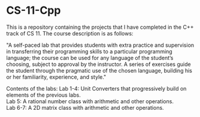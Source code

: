 # CS-11-Cpp

This is a repository containing the projects that I have completed in the C++
track of CS 11. The course description is as follows:

"A self-paced lab that provides students with extra practice and supervision
in transferring their programming skills to a particular programming language;
the course can be used for any language of the student’s choosing, subject to
approval by the instructor. A series of exercises guide the student through
the pragmatic use of the chosen language, building his or her familiarity,
experience, and style."


Contents of the labs:
    Lab 1-4: Unit Converters that progressively build on elements of the
             previous labs.  
    Lab 5: A rational number class with arithmetic and other operations.  
    Lab 6-7: A 2D matrix class with arithmetic and other operations.  
